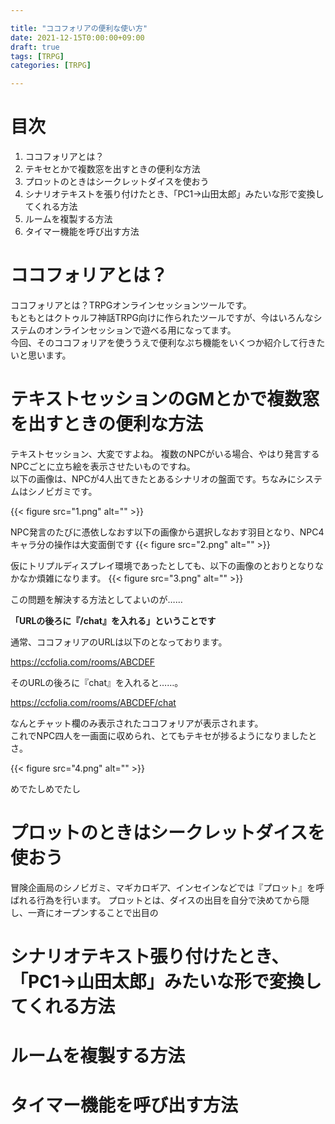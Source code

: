 ```yaml
---

title: "ココフォリアの便利な使い方"  
date: 2021-12-15T0:00:00+09:00  
draft: true  
tags: [TRPG]  
categories: [TRPG]  

---
```



# 目次
1. ココフォリアとは？
2. テキセとかで複数窓を出すときの便利な方法
3. プロットのときはシークレットダイスを使おう
4. シナリオテキストを張り付けたとき、「PC1→山田太郎」みたいな形で変換してくれる方法
5. ルームを複製する方法
6. タイマー機能を呼び出す方法

# ココフォリアとは？
ココフォリアとは？TRPGオンラインセッションツールです。  
もともとはクトゥルフ神話TRPG向けに作られたツールですが、今はいろんなシステムのオンラインセッションで遊べる用になってます。  
今回、そのココフォリアを使ううえで便利なぷち機能をいくつか紹介して行きたいと思います。

# テキストセッションのGMとかで複数窓を出すときの便利な方法
テキストセッション、大変ですよね。
複数のNPCがいる場合、やはり発言するNPCごとに立ち絵を表示させたいものですね。  
以下の画像は、NPCが4人出てきたとあるシナリオの盤面です。ちなみにシステムはシノビガミです。

{{< figure src="1.png" alt="" >}}

NPC発言のたびに憑依しなおす以下の画像から選択しなおす羽目となり、NPC4キャラ分の操作は大変面倒です
{{< figure src="2.png" alt="" >}}

仮にトリプルディスプレイ環境であったとしても、以下の画像のとおりとなりなかなか煩雑になります。
{{< figure src="3.png" alt="" >}}

この問題を解決する方法としてよいのが……

**「URLの後ろに『/chat』を入れる」ということです**
  
通常、ココフォリアのURLは以下のとなっております。

https://ccfolia.com/rooms/ABCDEF  

そのURLの後ろに『chat』を入れると……。

https://ccfolia.com/rooms/ABCDEF/chat

なんとチャット欄のみ表示されたココフォリアが表示されます。  
これでNPC四人を一画面に収められ、とてもテキセが捗るようになりましたとさ。

{{< figure src="4.png" alt="" >}}

めでたしめでたし

# プロットのときはシークレットダイスを使おう
冒険企画局のシノビガミ、マギカロギア、インセインなどでは『プロット』を呼ばれる行為を行います。
プロットとは、ダイスの出目を自分で決めてから隠し、一斉にオープンすることで出目の

# シナリオテキスト張り付けたとき、「PC1→山田太郎」みたいな形で変換してくれる方法
# ルームを複製する方法
# タイマー機能を呼び出す方法
